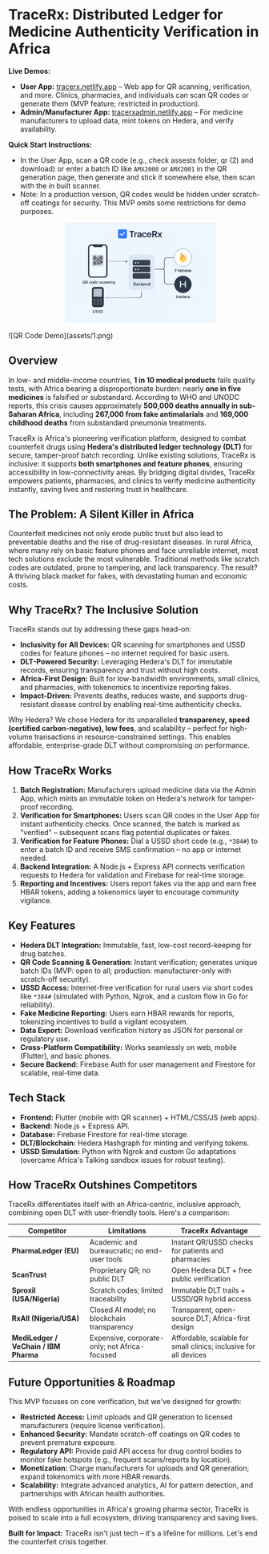 # TraceRx: Distributed Ledger for Medicine Authenticity Verification in Africa


**Live Demos:**  
- **User App:** [tracerx.netlify.app](https://tracerx.netlify.app) – Web app for QR scanning, verification, and more. Clinics, pharmacies, and individuals can scan QR codes or generate them (MVP feature; restricted in production).  
- **Admin/Manufacturer App:** [tracerxadmin.netlify.app](https://tracerxadmin.netlify.app) – For medicine manufacturers to upload data, mint tokens on Hedera, and verify availability.

**Quick Start Instructions:**  
- In the User App, scan a QR code (e.g., check assests folder, qr (2) and download) or enter a batch ID like `AMX2000` or `AMX2001` in the QR generation page, then generate and stick it somewhere else, then scan with the in built scanner.
- Note: In a production version, QR codes would be hidden under scratch-off coatings for security. This MVP omits some restrictions for demo purposes.
  <p align="center">
  <img src="assets/1.png" alt="QR Code Demo" width="300"/>
 </p>
 ![QR Code Demo](assets/1.png)


 
## Overview
In low- and middle-income countries, **1 in 10 medical products** fails quality tests, with Africa bearing a disproportionate burden: nearly **one in five medicines** is falsified or substandard. According to WHO and UNODC reports, this crisis causes approximately **500,000 deaths annually in sub-Saharan Africa**, including **267,000 from fake antimalarials** and **169,000 childhood deaths** from substandard pneumonia treatments.

TraceRx is Africa's pioneering verification platform, designed to combat counterfeit drugs using **Hedera's distributed ledger technology (DLT)** for secure, tamper-proof batch recording. Unlike existing solutions, TraceRx is inclusive: it supports **both smartphones and feature phones**, ensuring accessibility in low-connectivity areas. By bridging digital divides, TraceRx empowers patients, pharmacies, and clinics to verify medicine authenticity instantly, saving lives and restoring trust in healthcare.

## The Problem: A Silent Killer in Africa
Counterfeit medicines not only erode public trust but also lead to preventable deaths and the rise of drug-resistant diseases. In rural Africa, where many rely on basic feature phones and face unreliable internet, most tech solutions exclude the most vulnerable. Traditional methods like scratch codes are outdated, prone to tampering, and lack transparency. The result? A thriving black market for fakes, with devastating human and economic costs.

## Why TraceRx? The Inclusive Solution
TraceRx stands out by addressing these gaps head-on:  
- **Inclusivity for All Devices:** QR scanning for smartphones and USSD codes for feature phones – no internet required for basic users.  
- **DLT-Powered Security:** Leveraging Hedera's DLT for immutable records, ensuring transparency and trust without high costs.  
- **Africa-First Design:** Built for low-bandwidth environments, small clinics, and pharmacies, with tokenomics to incentivize reporting fakes.  
- **Impact-Driven:** Prevents deaths, reduces waste, and supports drug-resistant disease control by enabling real-time authenticity checks.

Why Hedera? We chose Hedera for its unparalleled **transparency, speed (certified carbon-negative), low fees**, and scalability – perfect for high-volume transactions in resource-constrained settings. This enables affordable, enterprise-grade DLT without compromising on performance.

## How TraceRx Works
1. **Batch Registration:** Manufacturers upload medicine data via the Admin App, which mints an immutable token on Hedera's network for tamper-proof recording.  
2. **Verification for Smartphones:** Users scan QR codes in the User App for instant authenticity checks. Once scanned, the batch is marked as "verified" – subsequent scans flag potential duplicates or fakes.  
3. **Verification for Feature Phones:** Dial a USSD short code (e.g., `*384#`) to enter a batch ID and receive SMS confirmation – no app or internet needed.  
4. **Backend Integration:** A Node.js + Express API connects verification requests to Hedera for validation and Firebase for real-time storage.  
5. **Reporting and Incentives:** Users report fakes via the app and earn free HBAR tokens, adding a tokenomics layer to encourage community vigilance.

## Key Features
- **Hedera DLT Integration:** Immutable, fast, low-cost record-keeping for drug batches.  
- **QR Code Scanning & Generation:** Instant verification; generates unique batch IDs (MVP: open to all; production: manufacturer-only with scratch-off security).  
- **USSD Access:** Internet-free verification for rural users via short codes like `*384#` (simulated with Python, Ngrok, and a custom flow in Go for reliability).  
- **Fake Medicine Reporting:** Users earn HBAR rewards for reports, tokenizing incentives to build a vigilant ecosystem.  
- **Data Export:** Download verification history as JSON for personal or regulatory use.  
- **Cross-Platform Compatibility:** Works seamlessly on web, mobile (Flutter), and basic phones.  
- **Secure Backend:** Firebase Auth for user management and Firestore for scalable, real-time data.

## Tech Stack
- **Frontend:** Flutter (mobile with QR scanner) + HTML/CSS/JS (web apps).  
- **Backend:** Node.js + Express API.  
- **Database:** Firebase Firestore for real-time storage.  
- **DLT/Blockchain:** Hedera Hashgraph for minting and verifying tokens.  
- **USSD Simulation:** Python with Ngrok and custom Go adaptations (overcame Africa's Talking sandbox issues for robust testing).  

## How TraceRx Outshines Competitors
TraceRx differentiates itself with an Africa-centric, inclusive approach, combining open DLT with user-friendly tools. Here's a comparison:

| Competitor              | Limitations                                      | TraceRx Advantage                              |
|-------------------------|--------------------------------------------------|------------------------------------------------|
| **PharmaLedger (EU)**  | Academic and bureaucratic; no end-user tools     | Instant QR/USSD checks for patients and pharmacies |
| **ScanTrust**          | Proprietary QR; no public DLT                    | Open Hedera DLT + free public verification     |
| **Sproxil (USA/Nigeria)** | Scratch codes; limited traceability              | Immutable DLT trails + USSD/QR hybrid access   |
| **RxAll (Nigeria/USA)**| Closed AI model; no blockchain transparency      | Transparent, open-source DLT; Africa-first design |
| **MediLedger / VeChain / IBM Pharma** | Expensive, corporate-only; not Africa-focused | Affordable, scalable for small clinics; inclusive for all devices |

## Future Opportunities & Roadmap
This MVP focuses on core verification, but we've designed for growth:  
- **Restricted Access:** Limit uploads and QR generation to licensed manufacturers (require license verification).  
- **Enhanced Security:** Mandate scratch-off coatings on QR codes to prevent premature exposure.  
- **Regulatory API:** Provide paid API access for drug control bodies to monitor fake hotspots (e.g., frequent scans/reports by location).  
- **Monetization:** Charge manufacturers for uploads and QR generation; expand tokenomics with more HBAR rewards.  
- **Scalability:** Integrate advanced analytics, AI for pattern detection, and partnerships with African health authorities.  

With endless opportunities in Africa's growing pharma sector, TraceRx is poised to scale into a full ecosystem, driving transparency and saving lives.

**Built for Impact:** TraceRx isn't just tech – it's a lifeline for millions. Let's end the counterfeit crisis together.  

